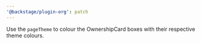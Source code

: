 ```yaml
---
'@backstage/plugin-org': patch
---
```


Use the `pageTheme` to colour the OwnershipCard boxes with their respective theme colours.
